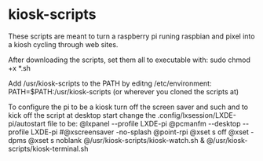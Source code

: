 # kiosk-scripts
These scripts are meant to turn a raspberry pi runing raspbian and pixel into a kiosh cycling through web sites.

After downloading the scripts, set them all to executable with:
  sudo chmod +x *.sh

Add /usr/kiosk-scripts to the PATH by editng /etc/environment:
  PATH=$PATH:/usr/kiosk-scripts (or wherever you cloned the scripts at)

To configure the pi to be a kiosk turn off the screen saver and such and to kick off the script at desktop start 
change the .config/lxsession/LXDE-pi/autostart file to be:
  @lxpanel --profile LXDE-pi
  @pcmanfm --desktop --profile LXDE-pi
  #@xscreensaver -no-splash
  @point-rpi
  @xset s off
  @xset -dpms
  @xset s noblank
  @/usr/kiosk-scripts/kiosk-watch.sh &
  @/usr/kiosk-scripts/kiosk-terminal.sh

